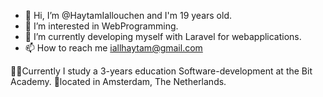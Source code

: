 - 👋 Hi, I’m @HaytamIallouchen and I'm 19 years old.
- 👀 I’m interested in WebProgramming.
- 🌱 I’m currently developing myself with Laravel for webapplications.
- 📫 How to reach me iallhaytam@gmail.com

👨‍💻Currently I study a 3-years education Software-development at the Bit Academy. 📍located in Amsterdam, The Netherlands.

<!---
HaytamIallouchen/HaytamIallouchen is a ✨ special ✨ repository because its `README.md` (this file) appears on your GitHub profile.
You can click the Preview link to take a look at your changes.
--->
